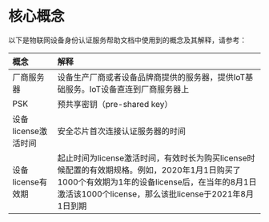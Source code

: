 # 核心概念
以下是物联网设备身份认证服务帮助文档中使用到的概念及其解释，请参考：

| 概念 | 解释 |
|:--- |:--- |
| 厂商服务器 | 设备生产厂商或者设备品牌商提供的服务器，提供IoT基础服务。IoT设备直连到厂商服务器上 |
| PSK | 预共享密钥（pre-shared key） |
| 设备license激活时间 | 安全芯片首次连接认证服务器的时间 |
| 设备license有效期 | 起止时间为license激活时间，有效时长为购买license时候配置的有效期规格。例如，2020年1月1日购买了1000个有效期为1年的设备license后，在当年的8月1日激活该1000个license，那么该批license于2021年8月1日到期 |
